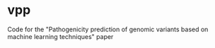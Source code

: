 # vpp
Code for the "Pathogenicity prediction of genomic variants based on machine learning techniques" paper
